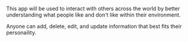 This app will be used to interact with others across the world by better understanding what people like and don't like within their environment.

Anyone can add, delete, edit, and update information that best fits their personaility.
